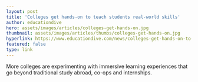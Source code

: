 ```yaml
---
layout: post
title: 'Colleges get hands-on to teach students real-world skills'
author: educationdive
hero: assets/images/articles/colleges-get-hands-on.jpg
thumbnail: assets/images/articles/thumbs/colleges-get-hands-on.jpg
hyperlink: https://www.educationdive.com/news/colleges-get-hands-on-to-teach-students-real-world-skills/547171/
featured: false
type: link
---
```


More colleges are experimenting with immersive learning experiences that go beyond traditional study abroad, co-ops and internships.
